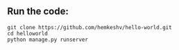 ## Run the code:
```
git clone https://github.com/hemkeshv/hello-world.git
cd helloworld
python manage.py runserver
```

